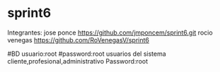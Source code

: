 # sprint6
Integrantes:
jose ponce https://github.com/jmponcem/sprint6.git
rocio venegas https://github.com/RoVenegasV/sprint6




#BD
usuario:root
#password:root
usuarios del sistema
cliente,profesional,administrativo
Password:root
